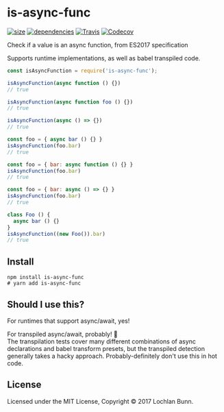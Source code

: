 # is-async-func

[![size](https://img.shields.io/badge/size-282%20B-grey.svg)]()
[![dependencies](https://img.shields.io/badge/dependencies-0-grey.svg)]()
[![Travis](https://img.shields.io/travis/loklaan/is-async-func.svg)]()
[![Codecov](https://img.shields.io/codecov/c/github/loklaan/is-async-func.svg)]()

Check if a value is an async function, from ES2017 specification

Supports runtime implementations, as well as babel transpiled code.

```js
const isAsyncFunction = require('is-async-func');

isAsyncFunction(async function () {})
// true

isAsyncFunction(async function foo () {})
// true

isAsyncFunction(async () => {})
// true

const foo = { async bar () {} }
isAsyncFunction(foo.bar)
// true

const foo = { bar: async function () {} }
isAsyncFunction(foo.bar)
// true

const foo = { bar: async () => {} }
isAsyncFunction(foo.bar)
// true

class Foo () {
  async bar () {}
}
isAsyncFunction((new Foo()).bar)
// true
```

## Install

```shell
npm install is-async-func
# yarn add is-async-func
```

## Should I use this?

For runtimes that support async/await, yes!

For transpiled async/await, probably! :grimacing:  
The transpilation tests cover many different combinations of async declarations and babel transform presets, but the transpiled detection generally takes a hacky approach. Probably-definitely don't use this in hot code.

## License

Licensed under the MIT License, Copyright © 2017 Lochlan Bunn.